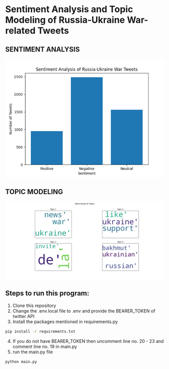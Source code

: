 # Sentiment Analysis and Topic Modeling of Russia-Ukraine War-related Tweets

## SENTIMENT ANALYSIS
![sentiment_analysis](./images/sentiment_analysis.png)

## TOPIC MODELING
![topic_modeling](./images/topic_modeling.png)

## Steps to run this program:
1. Clone this repository
1. Change the .env.local file to .env and provide the BEARER_TOKEN of twitter API
1. Install the packages mentioned in requirements.py
```bash
pip install -r requirements.txt
```
4. If you do not have BEARER_TOKEN then uncomment line no. 20 - 23 and comment line no. 19 in main.py
1. run the main.py file
```bash
python main.py
```
